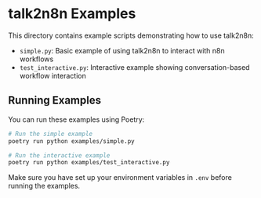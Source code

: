 # talk2n8n Examples

This directory contains example scripts demonstrating how to use talk2n8n:

- `simple.py`: Basic example of using talk2n8n to interact with n8n workflows
- `test_interactive.py`: Interactive example showing conversation-based workflow interaction

## Running Examples

You can run these examples using Poetry:

```bash
# Run the simple example
poetry run python examples/simple.py

# Run the interactive example
poetry run python examples/test_interactive.py
```

Make sure you have set up your environment variables in `.env` before running the examples.
